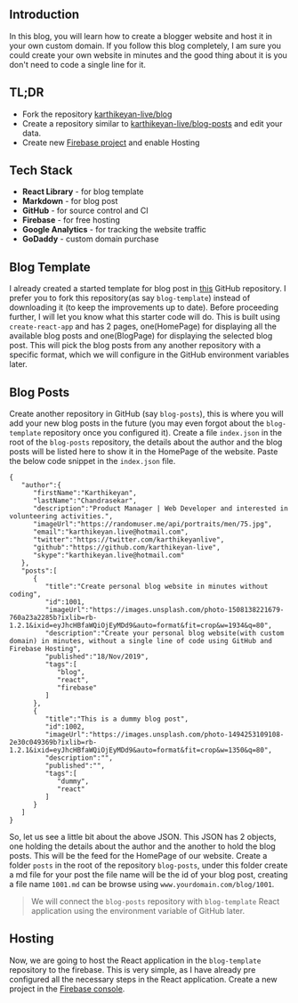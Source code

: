## Introduction
In this blog, you will learn how to create a blogger website and host it in your own custom domain. If you follow this blog completely, I am sure you could create your own website in minutes and the good thing about it is you don't need to code a single line for it.
## TL;DR
- Fork the repository [karthikeyan-live/blog](https://github.com/karthikeyan-live/blog)
- Create a repository similar to [karthikeyan-live/blog-posts](https://github.com/karthikeyan-live/blog-posts) and edit your data.
- Create new [Firebase project](https://console.firebase.google.com/) and enable Hosting

## Tech Stack
- **React Library** - for blog template
- **Markdown** - for blog post
- **GitHub** - for source control and CI
- **Firebase** - for free hosting
- **Google Analytics** - for tracking the website traffic
- **GoDaddy** - custom domain purchase

## Blog Template
I already created a started template for blog post in [this](https://github.com/karthikeyan-live/karthikeyan-live) GitHub repository. I prefer you to fork this repository(as say `blog-template`) instead of downloading it (to keep the improvements up to date). 
Before proceeding further, I will let you know what this starter code will do. This is built using `create-react-app` and has 2 pages, one(HomePage) for displaying all the available blog posts and one(BlogPage) for displaying the selected blog post. This will pick the blog posts from any another repository with a specific format, which we will configure in the GitHub environment variables later.
## Blog Posts
Create another repository in GitHub (say `blog-posts`), this is where you will add your new blog posts in the future (you may even forgot about the `blog-template` repository once you configured it). Create a file `index.json` in the root of the `blog-posts` repository, the details about the author and the blog posts will be listed here to show it in the HomePage of the website.
Paste the below code snippet in the `index.json` file.

    
    { 
	   "author":{ 
	      "firstName":"Karthikeyan",
	      "lastName":"Chandrasekar",
	      "description":"Product Manager | Web Developer and interested in volunteering activities.",
		  "imageUrl":"https://randomuser.me/api/portraits/men/75.jpg",
	      "email":"karthikeyan.live@hotmail.com",
	      "twitter":"https://twitter.com/karthikeyanlive",
	      "github":"https://github.com/karthikeyan-live",
	      "skype":"karthikeyan.live@hotmail.com"
	   },
	   "posts":[ 
	      { 
	         "title":"Create personal blog website in minutes without coding",
	         "id":1001,
	         "imageUrl":"https://images.unsplash.com/photo-1508138221679-760a23a2285b?ixlib=rb-1.2.1&ixid=eyJhcHBfaWQiOjEyMDd9&auto=format&fit=crop&w=1934&q=80",
	         "description":"Create your personal blog website(with custom domain) in minutes, without a single line of code using GitHub and Firebase Hosting",
	         "published":"18/Nov/2019",
	         "tags":[ 
	            "blog",
	            "react",
	            "firebase"
	         ]
	      },
	      { 
	         "title":"This is a dummy blog post",
	         "id":1002,
	         "imageUrl":"https://images.unsplash.com/photo-1494253109108-2e30c049369b?ixlib=rb-1.2.1&ixid=eyJhcHBfaWQiOjEyMDd9&auto=format&fit=crop&w=1350&q=80",
	         "description":"",
	         "published":"",
	         "tags":[ 
	            "dummy",
	            "react"
	         ]
	      }
	   ]
	}
    
So, let us see a little bit about the above JSON. This JSON has 2 objects, one holding the details about the author and the another to hold the blog posts. This will be the feed for the HomePage of our website.
Create a folder `posts` in the root of the repository `blog-posts`, under this folder create a md file for your post the file name will be the id of your blog post, creating a file name `1001.md` can be browse using `www.yourdomain.com/blog/1001`.

> We will connect the `blog-posts` repository with `blog-template` React application using the environment variable of GitHub later.

## Hosting
Now, we are going to host the React application in the `blog-template` repository to the firebase. This is very simple, as I have already pre configured all the necessary steps in the React application. Create a new project in the [Firebase console](https://console.firebase.google.com/).
<!--stackedit_data:
eyJoaXN0b3J5IjpbLTExNDIzMTg1ODAsMjAxMzQ4MDkzMywtMj
EzOTMzNTQyMiwxODM5OTMzMzEzLDE5MjAxMzg2MjYsLTk1NDE0
MDY2NiwtMjAyNzg5ODI5NiwxMDE2NTU1NTk5LC0xNzgyODE5ND
U4LC04NTMwMzgwNzVdfQ==
-->
